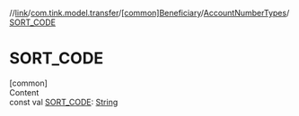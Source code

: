 //[link](../../../index.md)/[com.tink.model.transfer](../../index.md)/[[common]Beneficiary](../index.md)/[AccountNumberTypes](index.md)/[SORT_CODE](-s-o-r-t_-c-o-d-e.md)



# SORT_CODE  
[common]  
Content  
const val [SORT_CODE](-s-o-r-t_-c-o-d-e.md): [String](https://kotlinlang.org/api/latest/jvm/stdlib/kotlin/-string/index.html)  



